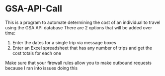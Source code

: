 # GSA-API-Call

This is a program to automate determining the cost of an individual to travel using the GSA API database
There are 2 options that will be added over time:
1. Enter the dates for a single trip via message boxes
2. Enter an Excel spreadsheet that has any number of trips and get the cost totals for each one

Make sure that your firewall rules allow you to make outbound requests because I ran into issues doing this